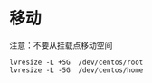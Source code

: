 # 移动

注意：不要从挂载点移动空间

```纯文本
lvresize -L +5G  /dev/centos/root
lvresize -L -5G  /dev/centos/home
```
